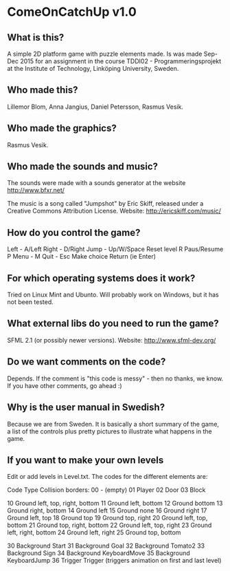 # ComeOnCatchUp v1.0

What is this?
-------------
A simple 2D platform game with puzzle elements made. Is was made
Sep-Dec 2015 for an assignment in the course TDDI02 - Programmeringsprojekt
at the Institute of Technology, Linköping University, Sweden. 

Who made this?
-------------
Lillemor Blom, Anna Jangius, Daniel Petersson, Rasmus Vesik.

Who made the graphics?
-------------
Rasmus Vesik.

Who made the sounds and music?
-------------
The sounds were made with a sounds generator at the website
http://www.bfxr.net/

The music is a song called "Jumpshot" by Eric Skiff, released under
a Creative Commons Attribution License.
Website: http://ericskiff.com/music/

How do you control the game?
-------------
Left	-	A/Left
Right	-	D/Right
Jump	-	Up/W/Space
Reset level	R
Paus/Resume	P
Menu	-	M
Quit	-	Esc
Make choice	Return (ie Enter)

For which operating systems does it work?
-------------
Tried on Linux Mint and Ubunto. Will probably work on Windows, but it
has not been tested.

What external libs do you need to run the game?
-------------
SFML 2.1 (or possibly newer versions). Website: http://www.sfml-dev.org/

Do we want comments on the code?
-------------
Depends. If the comment is "this code is messy" - then no thanks, we know.
If you have other comments, go ahead :)

Why is the user manual in Swedish?
-------------
Because we are from Sweden. It is basically a short summary of the game,
a list of the controls plus pretty pictures to illustrate what happens
in the game.

If you want to make your own levels
-------------
Edit or add levels in Level.txt. The codes for the different elements are:

Code 	Type    Collision borders:
00	- (empty)
01	Player
02	Door
03	Block
		
10	Ground	left, top, right, bottom
11	Ground	left, bottom
12	Ground	bottom
13	Ground	right, bottom
14	Ground	left
15	Ground	none
16	Ground	right
17	Ground	left, top
18	Ground	top
19	Ground	top, right
20	Ground	left, top, bottom
21	Ground	top, right, bottom
22	Ground	left, top, right
23	Ground	left, right, bottom
24	Ground	left, right
25	Ground	top, bottom

30	Background    Start
31	Background    Goal
32	Background    Tomato2
33	Background    Sign
34	Background    KeyboardMove
35	Background    KeyboardJump
36	Trigger	      Trigger (triggers animation on first and last level)